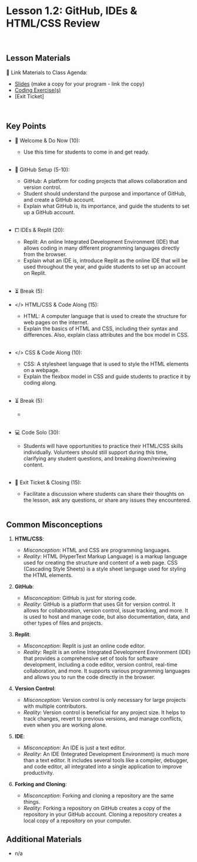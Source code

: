 # Lesson 1.2: GitHub, IDEs & HTML/CSS Review

<br>

## Lesson Materials

📖 Link Materials to Class Agenda:
- [Slides](https://docs.google.com/presentation/d/154mLn0CruHhzffY5WK29Opq0rdTBBP2pP-H7-oiVBPo/edit?usp=sharing) (make a copy for your program - link the copy)
- [Coding Exercise(s)](https://github.com/itscodenation/flw1-u1l2-23-24-student-exercises)
- [Exit Ticket]

<br>

## Key Points

- 👋 Welcome & Do Now (10):
  - Use this time for students to come in and get ready.<br><br>
  
- 👾 GitHub Setup (5-10):
  - GitHub: A platform for coding projects that allows collaboration and version control.
  - Student should understand the purpose and importance of GitHub, and create a GitHub account.
  - Explain what GitHub is, its importance, and guide the students to set up a GitHub account.<br><br>

- ⧠ IDEs & Replit (20):
  - Replit: An online Integrated Development Environment (IDE) that allows coding in many different programming languages directly from the browser.
  - Explain what an IDE is, introduce Replit as the online IDE that will be used throughout the year, and guide students to set up an account on Replit.<br><br>

- ⏳ Break (5):

- </> HTML/CSS & Code Along (15):
  - HTML: A computer language that is used to create the structure for web pages on the internet.
  - Explain the basics of HTML and CSS, including their syntax and differences. Also, explain class attributes and the box model in CSS.<br><br>

- </> CSS & Code Along (10):
  - CSS: A stylesheet language that is used to style the HTML elements on a webpage.
  - Explain the flexbox model in CSS and guide students to practice it by coding along.<br><br>

- ⏳ Break (5):
    - <br><br>

- 💻 Code Solo (30):
  - Students  will have opportunities to practice their HTML/CSS skills individually. Volunteers should still support during this time, clarifying any student questions, and breaking down/reviewing content.<br><br>

- 👋 Exit Ticket & Closing (15):
  - Facilitate a discussion where students can share their thoughts on the lesson, ask any questions, or share any issues they encountered.<br><br>
  

## Common Misconceptions
1. **HTML/CSS**:
    - *Misconception*: HTML and CSS are programming languages.
    - *Reality*: HTML (HyperText Markup Language) is a markup language used for creating the structure and content of a web page. CSS (Cascading Style Sheets) is a style sheet language used for styling the HTML elements.

2. **GitHub**:
    - *Misconception*: GitHub is just for storing code.
    - *Reality*: GitHub is a platform that uses Git for version control. It allows for collaboration, version control, issue tracking, and more. It is used to host and manage code, but also documentation, data, and other types of files and projects.

3. **Replit**:
    - *Misconception*: Replit is just an online code editor.
    - *Reality*: Replit is an online Integrated Development Environment (IDE) that provides a comprehensive set of tools for software development, including a code editor, version control, real-time collaboration, and more. It supports various programming languages and allows you to run the code directly in the browser.

4. **Version Control**:
    - *Misconception*: Version control is only necessary for large projects with multiple contributors.
    - *Reality*: Version control is beneficial for any project size. It helps to track changes, revert to previous versions, and manage conflicts, even when you are working alone.

5. **IDE**:
    - *Misconception*: An IDE is just a text editor.
    - *Reality*: An IDE (Integrated Development Environment) is much more than a text editor. It includes several tools like a compiler, debugger, and code editor, all integrated into a single application to improve productivity.

6. **Forking and Cloning**:
    - *Misconception*: Forking and cloning a repository are the same things.
    - *Reality*: Forking a repository on GitHub creates a copy of the repository in your GitHub account. Cloning a repository creates a local copy of a repository on your computer.


## Additional Materials
- n/a
